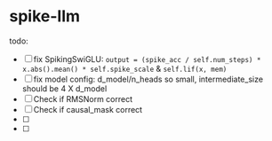 # spike-llm
todo:
- [ ] fix SpikingSwiGLU: `output = (spike_acc / self.num_steps) * x.abs().mean() * self.spike_scale` & `self.lif(x, mem)`
- [ ] fix model config: d_model/n_heads so small, intermediate_size should be 4 X d_model
- [ ] Check if RMSNorm correct
- [ ] Check if causal_mask correct
- [ ] 
- [ ] 
